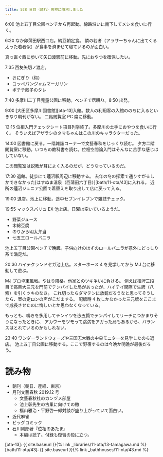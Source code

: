 ```yaml
---
title: 528 日目（晴れ）鬼神に降格しました
---
```


6:00 池上五丁目公園ベンチから再起動。線路沿いに南下してメシを食いに行く。

6:20 なか卯蒲田駅西口店。納豆朝定食。
隣の若者（アラサーちゃんに出てくる太った若者似）が食事を済ませて寝ているのが面白い。

真っ直ぐ西に歩いて矢口渡駅前に移動。先におやつを確保したい。

7:35 西友矢切ノ渡店。
* おにぎり（梅）
* コッペパンジャムマーガリン
* ポテチ餃子のタレ

7:40 多摩川二丁目児童公園に移動。ベンチで居眠り。8:50 出発。

9:00 [大田区多摩川図書館][ota-13]入館。数人の利用客の入館ののちに入るといきなり朝刊がない。
二階閲覧室 PC 席に移動。

12:15 位相入門チェックシート項目列挙終了。多摩川の土手におやつを食いに行く。
そういえばアザラシのタマちゃんはこの川のキャラクターだった。

14:00 図書館に戻る。一階雑誌コーナーで文藝春秋をじっくり読む。
夕方二階閲覧室に移動。いつもの教科書を読む。位相空間論入門はそんなに苦手な感じはしていない。

この閲覧室は説教が耳によく入るのだが、どうなっているのだ。

17:30 退館。徒歩にて蓮沼駅周辺に移動する。
去年の冬の探索で通りすがるしかできなかった[はすぬま温泉（西蒲田六丁目）][bath/11-ota/43]に入れる。
近所の蓮沼ジュニア公園で着替えを取り出して店に戻って入る。

19:00 退店。池上に移動。途中セブンイレブンで雑誌チェック。

19:55 マックスバリュ EX 池上店。日曜は空いているようだ。
* 野菜ジュース
* 木綿豆腐
* のりから明太弁当
* 七五三ロールバニラ

池上五丁目公園ベンチで晩飯。子供向けのはずのロールバニラが意外にどっしり系で満足だ。

20:30 ハイテクランドセガ池上店。スターホース 4 を見学してから MJ 台に移動して遊ぶ。

MJ プロ卓東風戦。やはり降格。他家とのツキ争いに負ける。
例えば捨牌三段目で高目大三元を門前でテンパイした局があったが、ハイテイ間際で生牌（八索）を引くツキのなさ。
これ切ったらダマテンに放銃だろうなと思ってそうしたら、案の定ロンの声がこだまする。
配牌時 4 枚しかなかった三元牌をここまで成長させたのに悔しいとか思わなくなっている。

もっとも、鳴きを多用してチンイツを嵌五筒でテンパイしてリーチにつかまりそうになったときに、
アカウーをツモって跳満をアガった局もあるから、バランスはとれているのかもしれない。

23:40 ワンダーランドウォーズや三国志大戦の中央モニターを見学したのち退店。
池上五丁目公園に移動する。ここで野宿するのは今晩か明晩が最後だろう。

# 読み物

* 朝刊（朝日、産経、東京）
* 月刊文藝春秋 2019.12 号
  * 文藝春秋社のカンヅメ部屋
  * 池上彰先生の古巣に向けての檄
  * 福山雅治・平野啓一郎対談が盛り上がっていて面白い。
* 近代麻雀
* ビッグコミック
* 石川剛郎著『位相のあたま』
  * 本編は読了。付録も復習の役に立つ。

[ota-13]: {{ site.baseurl }}{% link _libraries/11-ota/13-tamagawa.md %}
[bath/11-ota/43]: {{ site.baseurl }}{% link _bathhouses/11-ota/43.md %}
